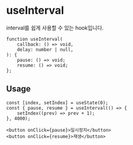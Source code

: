 # useInterval

interval를 쉽게 사용할 수 있는 hook입니다.

```tsx
function useInterval(
    callback: () => void,
    delay: number | null,
): {
    pause: () => void;
    resume: () => void;
};
```

## Usage

```tsx
const [index, setIndex] = useState(0);
const { pause, resume } = useInterval(() => {
    setIndex((prev) => prev + 1);
}, 4000);

<button onClick={pause}>일시정지</button>
<button onClick={resume}>재생</button>
```
